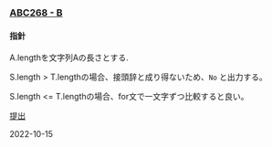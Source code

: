 ### [ABC268 - B](https://atcoder.jp/contests/abc268/tasks/abc268_b)

#### 指針
A.lengthを文字列Aの長さとする.

S.length > T.lengthの場合、接頭辞と成り得ないため、```No``` と出力する。

S.length <= T.lengthの場合、for文で一文字ずつ比較すると良い。

[提出](https://atcoder.jp/contests/abc268/submissions/35687159)

2022-10-15
            